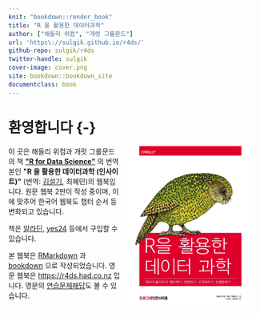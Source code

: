 ```yaml
---
knit: "bookdown::render_book"
title: "R 을 활용한 데이터과학"
author: ["해들리 위컴", "개럿 그롤문드"]
url: 'https\://sulgik.github.io/r4ds/'
github-repo: sulgik/r4ds
twitter-handle: sulgik
cover-image: cover.png
site: bookdown::bookdown_site
documentclass: book
---
```


# 환영합니다 {-} 

<img src="IMG_5734.jpg" height="50%" width ="50%" alt="Cover image" align="right" style="margin: 0 1em 0 1em" /> 이 곳은 해들리 위컴과 개럿 그롤문드의 책 [**"R for Data Science"**](http://amzn.to/2aHLAQ1) 의 번역본인 **"R 을 활용한 데이터과학 (인사이트)"** (번역: [김설기](https://github.com/sulgik), 최혜민)의 웹북입니다. 원문 웹북 2판이 작성 중이며, 이에 맞추어 한국어 웹북도 챕터 순서 등 변화되고 있습니다.

책은 [알라딘](http://aladin.kr/p/K2RFR), [yes24](http://www.yes24.com/24/Goods/67856488?Acode=101) 등에서 구입할 수 있습니다.

본 웹북은 [RMarkdown](https://rmarkdown.rstudio.com) 과 [bookdown](https://bookdown.org) 으로 작성되었습니다. 영문 웹북은 <https://r4ds.had.co.nz> 입니다.
영문의 [연습문제해답](https://jrnold.github.io/r4ds-exercise-solutions/)도 볼 수 있습니다.
